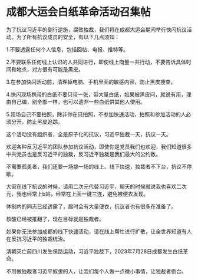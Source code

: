 # 成都大运会白纸革命活动召集帖 

为了抗议习近平的倒行逆施，腐败独裁，我们将在成都大运会期间举行快闪抗议活动。为了所有抗议成员的安全，有以下几点须知：

1.不要透露任何个人信息，包括回帖、电报、推特等。

2.不要联系任何线上认识的人共同进行，即使线上商量一共行动，不要告诉具体时间和地点，对方很有可能是黑皮。

3.在参加快闪活动前，清理掉电脑、手机里面的敏感内容，防止黑皮搜查。

4.快闪现场携带的白纸不要只带一张，带大量白纸，如果被黑皮问，就说有用，理由自己编，别全部一样，也可以遗弃一些白纸供其他人使用。

5.现场自己不要拍照，除非你在只拍照，不参加快速活动，拍照和参加活动的人必须分开，防止黑皮追踪。

这个活动没有组织者，全是原子化的抗议，习近平独裁一天，抗议一天。

欢迎各种反习近平的团队参加抗议活动，即使你是党员我们也欢迎，我们知道很多中共党员也是反习近平的独裁，反习近平独裁是我们最大的公约数。

不需要孤勇者，我们还要一场接一场的线上、线下快速，独裁者不下台，抗议不停歇。

大家在线下抗议的时候，请用二次元代替习近平，聊天的时候就说我也喜欢二次元，我也经常上b站，经常在上面一键三连，避免被便衣发现。

体制内的同志已经透露了，届时会有大量便衣，抗议者也有很多在准备了。

核酸已经被推翻了，现在目标就是独裁者。

如果你无法参加成都的线下快速活动，请在线上帮忙进行扩散，让全世界知道有人在反抗习近平的独裁统治。

清朝灭亡前四川发生保路运动，习近平独裁下，2023年7月28日成都发生白纸革命。

不用做独裁者习近平奴隶的人，让我们每个人做一点微小事情，让独裁者倒台。 
